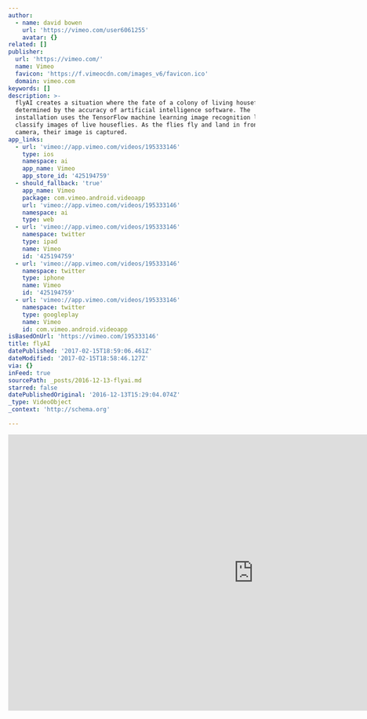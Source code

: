 ```yaml
---
author:
  - name: david bowen
    url: 'https://vimeo.com/user6061255'
    avatar: {}
related: []
publisher:
  url: 'https://vimeo.com/'
  name: Vimeo
  favicon: 'https://f.vimeocdn.com/images_v6/favicon.ico'
  domain: vimeo.com
keywords: []
description: >-
  flyAI creates a situation where the fate of a colony of living houseflies is
  determined by the accuracy of artificial intelligence software. The
  installation uses the TensorFlow machine learning image recognition library to
  classify images of live houseflies. As the flies fly and land in front of a
  camera, their image is captured.
app_links:
  - url: 'vimeo://app.vimeo.com/videos/195333146'
    type: ios
    namespace: ai
    app_name: Vimeo
    app_store_id: '425194759'
  - should_fallback: 'true'
    app_name: Vimeo
    package: com.vimeo.android.videoapp
    url: 'vimeo://app.vimeo.com/videos/195333146'
    namespace: ai
    type: web
  - url: 'vimeo://app.vimeo.com/videos/195333146'
    namespace: twitter
    type: ipad
    name: Vimeo
    id: '425194759'
  - url: 'vimeo://app.vimeo.com/videos/195333146'
    namespace: twitter
    type: iphone
    name: Vimeo
    id: '425194759'
  - url: 'vimeo://app.vimeo.com/videos/195333146'
    namespace: twitter
    type: googleplay
    name: Vimeo
    id: com.vimeo.android.videoapp
isBasedOnUrl: 'https://vimeo.com/195333146'
title: flyAI
datePublished: '2017-02-15T18:59:06.461Z'
dateModified: '2017-02-15T18:58:46.127Z'
via: {}
inFeed: true
sourcePath: _posts/2016-12-13-flyai.md
starred: false
datePublishedOriginal: '2016-12-13T15:29:04.074Z'
_type: VideoObject
_context: 'http://schema.org'

---
```

<iframe src="https://cdn.embedly.com/widgets/media.html?src=https%3A%2F%2Fplayer.vimeo.com%2Fvideo%2F195333146&amp;url=https%3A%2F%2Fvimeo.com%2F195333146&amp;image=https%3A%2F%2Fi.vimeocdn.com%2Fvideo%2F607513521_1280.jpg&amp;key=b7d04c9b404c499eba89ee7072e1c4f7&amp;type=text%2Fhtml&amp;schema=vimeo" width="1000" height="563" scrolling="no" frameborder="0" allowfullscreen="" style=""></iframe>